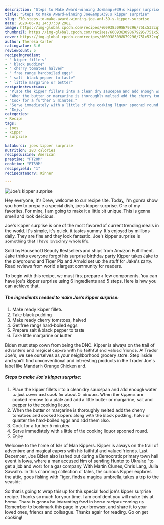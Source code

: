 ```yaml
---
description: "Steps to Make Award-winning Joe&amp;#39;s kipper surprise"
title: "Steps to Make Award-winning Joe&amp;#39;s kipper surprise"
slug: 570-steps-to-make-award-winning-joe-and-39-s-kipper-surprise
date: 2020-06-02T14:37:39.298Z
image: https://img-global.cpcdn.com/recipes/6609383098679296/751x532cq70/joes-kipper-surprise-recipe-main-photo.jpg
thumbnail: https://img-global.cpcdn.com/recipes/6609383098679296/751x532cq70/joes-kipper-surprise-recipe-main-photo.jpg
cover: https://img-global.cpcdn.com/recipes/6609383098679296/751x532cq70/joes-kipper-surprise-recipe-main-photo.jpg
author: Theresa Carter
ratingvalue: 3.6
reviewcount: 5
recipeingredient:
- " kipper fillets"
- " black pudding"
- " cherry tomatoes halved"
- " free range hardboiled eggs"
- " salt  black pepper to taste"
- " little margarine or butter"
recipeinstructions:
- "Place the kipper fillets into a clean dry saucepan and add enough water to just cover and cook for about 5 minutes. When the kippers are cooked remove to a plate and add a little butter or margarine, salt and pepper to the cooking liquor."
- "When the butter or margarine is thoroughly melted add the cherry tomatoes and cooked kippers along with the black pudding, halve or quarter the hard-boiled eggs and add them also."
- "Cook for a further 5 minutes."
- "Serve immediately with a little of the cooking liquor spooned round."
- "Enjoy"
categories:
- Recipe
tags:
- joes
- kipper
- surprise

katakunci: joes kipper surprise 
nutrition: 283 calories
recipecuisine: American
preptime: "PT20M"
cooktime: "PT39M"
recipeyield: "1"
recipecategory: Dinner

---
```



![Joe&#39;s kipper surprise](https://img-global.cpcdn.com/recipes/6609383098679296/751x532cq70/joes-kipper-surprise-recipe-main-photo.jpg)

Hey everyone, it's Drew, welcome to our recipe site. Today, I'm gonna show you how to prepare a special dish, joe&#39;s kipper surprise. One of my favorites. For mine, I am going to make it a little bit unique. This is gonna smell and look delicious.

Joe&#39;s kipper surprise is one of the most favored of current trending meals in the world. It's simple, it's quick, it tastes yummy. It's enjoyed by millions daily. They are fine and they look fantastic. Joe&#39;s kipper surprise is something that I have loved my whole life.

Sold by Household Beauty Bestsellers and ships from Amazon Fulfillment. Jake thinks everyone forgot his surprise birthday party Kipper takes Jake to the playground and Tiger Pig and Arnold set up the stuff for Jake&#39;s party. Read reviews from world&#39;s largest community for readers.


To begin with this recipe, we must first prepare a few components. You can have joe&#39;s kipper surprise using 6 ingredients and 5 steps. Here is how you can achieve that.

<!--inarticleads1-->

##### The ingredients needed to make Joe&#39;s kipper surprise:

1. Make ready  kipper fillets
1. Take  black pudding
1. Make ready  cherry tomatoes, halved
1. Get  free range hard-boiled eggs
1. Prepare  salt &amp; black pepper to taste
1. Take  little margarine or butter


Biden must step down from being the DNC. Kipper is always on the trail of adventure and magical capers with his faithful and valued friends. At Trader Joe&#39;s, we see ourselves as your neighborhood grocery store. Step inside and you&#39;ll find unconventional and interesting products in the Trader Joe&#39;s label like Mandarin Orange Chicken and. 

<!--inarticleads2-->

##### Steps to make Joe&#39;s kipper surprise:

1. Place the kipper fillets into a clean dry saucepan and add enough water to just cover and cook for about 5 minutes. When the kippers are cooked remove to a plate and add a little butter or margarine, salt and pepper to the cooking liquor.
1. When the butter or margarine is thoroughly melted add the cherry tomatoes and cooked kippers along with the black pudding, halve or quarter the hard-boiled eggs and add them also.
1. Cook for a further 5 minutes.
1. Serve immediately with a little of the cooking liquor spooned round.
1. Enjoy


Welcome to the home of Isle of Man Kippers. Kipper is always on the trail of adventure and magical capers with his faithful and valued friends. Last December, Joe Biden also lashed out during a Democratic primary town hall event in Iowa, where a man accused him of sending Hunter to Ukraine &#34;to get a job and work for a gas company. With Martin Clunes, Chris Lang, Julia Sawalha. In this charming collection of tales, the curious Kipper explores the attic, goes fishing with Tiger, finds a magical umbrella, takes a trip to the seaside. 

So that is going to wrap this up for this special food joe&#39;s kipper surprise recipe. Thanks so much for your time. I am confident you will make this at home. There is gonna be interesting food in home recipes coming up. Remember to bookmark this page in your browser, and share it to your loved ones, friends and colleague. Thanks again for reading. Go on get cooking!
